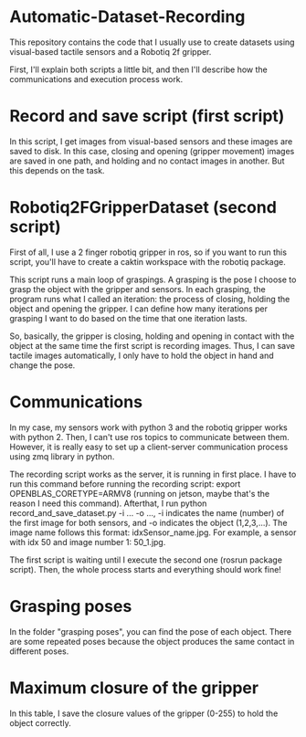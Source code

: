 # Automatic-Dataset-Recording
This repository contains the code that I usually use to create datasets using visual-based tactile sensors and a Robotiq 2f gripper.

First, I'll explain both scripts a little bit, and then I'll describe how the communications and execution process work.

# Record and save script (first script)
In this script, I get images from visual-based sensors and these images are saved to disk. In this case, closing and opening (gripper movement) images are saved in one path, and holding and no contact images in another. But this depends on the task. 

# Robotiq2FGripperDataset (second script)
First of all, I use a 2 finger robotiq gripper in ros, so if you want to run this script, you'll have to create a caktin workspace with the robotiq package.

This script runs a main loop of graspings. A grasping is the pose I choose to grasp the object with the gripper and sensors. In each grasping, the program runs what I called an iteration: the process of closing, holding the object and opening the gripper. I can define how many iterations per grasping I want to do based on the time that one iteration lasts.

So, basically, the gripper is closing, holding and opening in contact with the object at the same time the first script is recording images. Thus, I can save tactile images automatically, I only have to hold the object in hand and change the pose.

# Communications
In my case, my sensors work with python 3 and the robotiq gripper works with python 2. Then, I can't use ros topics to communicate between them. However, it is really easy to set up a client-server communication process using zmq library in python.

The recording script works as the server, it is running in first place. I have to run this command before running the recording script:  export OPENBLAS_CORETYPE=ARMV8 (running on jetson, maybe that's the reason I need this command).
Afterthat, I run python record_and_save_dataset.py -i ... -o ..., -i indicates the name (number) of the first image for both sensors, and -o indicates the object (1,2,3,...). The image name follows this format: idxSensor_name.jpg. For example, a sensor with idx 50 and image number 1: 50_1.jpg.

The first script is waiting until I execute the second one (rosrun package script). Then, the whole process starts and everything should work fine!

# Grasping poses

In the folder "grasping poses", you can find the pose of each object. There are some repeated poses because the object produces the same contact in different poses.

# Maximum closure of the gripper
In this table, I save the closure values of the gripper (0-255) to hold the object correctly.
